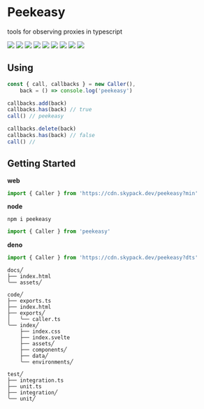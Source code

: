 # Peekeasy

tools for observing proxies in typescript

[![](https://img.shields.io/badge/-svelte-FF3E00?style=for-the-badge&labelColor=grey&logo=svelte)](https://svelte.dev)
[![](https://img.shields.io/npm/v/peekeasy?style=for-the-badge&labelColor=grey&logo=npm&label=)](https://www.npmjs.com/package/peekeasy)
[![](https://img.shields.io/badge/-prettier-F7B93E?style=for-the-badge&labelColor=grey&logo=prettier)](https://prettier.io)
[![](https://img.shields.io/badge/-nodejs-339933?style=for-the-badge&labelColor=grey&logo=node.js)](https://nodejs.org)
[![](https://img.shields.io/badge/-typescript-3178C6?style=for-the-badge&labelColor=grey&logo=typescript)](https://www.typescriptlang.org)
[![](https://img.shields.io/badge/-tsnode-3178C6?style=for-the-badge&labelColor=grey&logo=ts-node)](https://typestrong.org/ts-node)
[![](https://img.shields.io/badge/-vite-646CFF?style=for-the-badge&labelColor=grey&logo=vite)](https://vitejs.dev)
[![](https://img.shields.io/badge/-eslint-4B32C3?style=for-the-badge&labelColor=grey&logo=ESLint)](https://eslint.org)
[![](https://img.shields.io/badge/-json-000000?style=for-the-badge&labelColor=grey&logo=json)](https://www.json.org/json-en.html)

## Using

```ts
const { call, callbacks } = new Caller(),
	back = () => console.log('peekeasy')

callbacks.add(back)
callbacks.has(back) // true
call() // peekeasy

callbacks.delete(back)
callbacks.has(back) // false
call() //
```

## Getting Started

**web**

```js
import { Caller } from 'https://cdn.skypack.dev/peekeasy?min'
```

**node**

```
npm i peekeasy
```

```js
import { Caller } from 'peekeasy'
```

**deno**

```ts
import { Caller } from 'https://cdn.skypack.dev/peekeasy?dts'
```

```
docs╱
├── index.html
╰── assets╱

code╱
├── exports.ts
├── index.html
├── exports╱
│   ╰── caller.ts
╰── index╱
    ├── index.css
    ├── index.svelte
    ├── assets╱
    ├── components╱
    ├── data╱
    ╰── environments╱

test╱
├── integration.ts
├── unit.ts
├── integration╱
╰── unit╱
```
